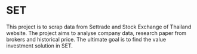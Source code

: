 # SET
This project is to scrap data from Settrade and Stock Exchange of Thailand website. The project aims to analyse company data, research paper from brokers and historical price. The ultimate goal is to find the value investment solution in SET.
